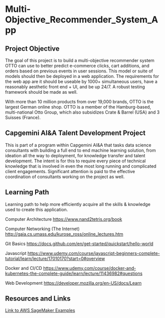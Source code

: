 # Multi-Objective_Recommender_System_App

## Project Objective
The goal of this project is to build a multi-objective recommender system OTTO can use to better predict e-commerce clicks, cart additions, and orders based on previous events in user sessions.  This model or suite of models should then be deployed in a web application.  The requirements for the web app are it should be useable by 1000+ simultaneous users, have a reasonably aesthetic front end + UI, and be up 24/7. A robust testing framework should be made as well.    

With more than 10 million products from over 19,000 brands, OTTO is the largest German online shop. OTTO is a member of the Hamburg-based, multi-national Otto Group, which also subsidizes Crate & Barrel (USA) and 3 Suisses (France).

## Capgemini AI&A Talent Development Project
This is part of a program within Capgemini AI&A that tasks data science consultants with building a full end to end machine learning solution, from ideation all the way to deployment, for knowledge transfer and talent development.  The intent is for this to require every piece of technical knowledge that is involved in even the most long running and complicated client engagements.  Significant attention is paid to the effective coordination of consultants working on the project as well.    

## Learning Path
Learning path to help more efficiently acquire all the skills & knowledge used to create this application.  

Computer Architecture
https://www.nand2tetris.org/book

Computer Networking (The Internet)
http://gaia.cs.umass.edu/kurose_ross/online_lectures.htm

Git Basics
https://docs.github.com/en/get-started/quickstart/hello-world

Javascript
https://www.udemy.com/course/javascript-beginners-complete-tutorial/learn/lecture/17010170?start=0#overview

Docker and CI/CD
https://www.udemy.com/course/docker-and-kubernetes-the-complete-guide/learn/lecture/11436982#questions

Web Development 
https://developer.mozilla.org/en-US/docs/Learn

## Resources and Links
[Link to AWS SageMaker Examples](https://github.com/aws/amazon-sagemaker-examples)
